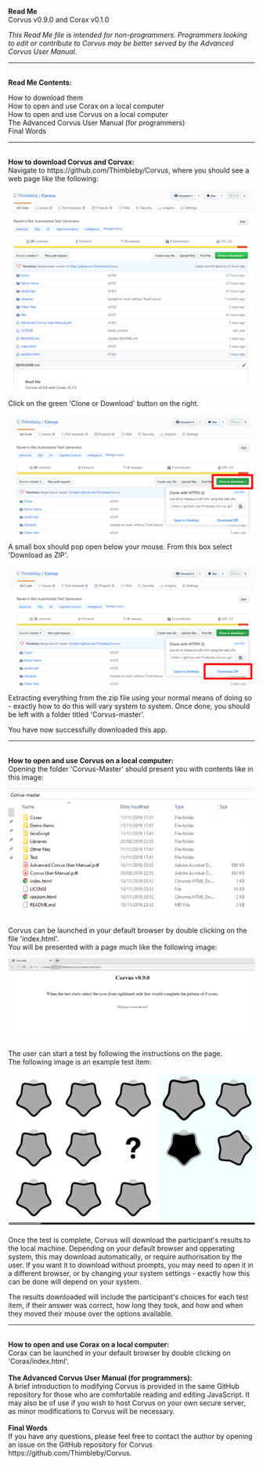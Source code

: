 <b>Read Me</b><br>
Corvus v0.9.0 and Corax v0.1.0<br>

<i>This Read Me file is intended for non-programmers. Programmers looking to edit or contribute to Corvus may be better served by the Advanced Corvus User Manual.</i>
<hr>
<br>
<b>Read Me Contents:</b><br>
<p>How to download them<br>
How to open and use Corax on a local computer<br>
How to open and use Corvus on a local computer<br>
The Advanced Corvus User Manual (for programmers) <br>
Final Words<br></p>
<hr>
<br>
<b>How to download Corvus and Corvax:</b><br>
<font style.size = '+2'>Navigate to https://github.com/Thimbleby/Corvus, where you should see a web page like the following:</font>

![Page 01.PNG](https://github.com/Thimbleby/Corvus/blob/master/ReadMe%20Images/Page%2001.PNG?raw=true)

Click on the green 'Clone or Download' button on the right. <br>

![Page 02.PNG](https://github.com/Thimbleby/Corvus/blob/master/ReadMe%20Images/Page%2002.PNG?raw=true)

A small box should pop open below your mouse. From this box select 'Download as ZIP'.<br>

![Page 03.PNG](https://github.com/Thimbleby/Corvus/blob/master/ReadMe%20Images/Page%2003.PNG?raw=true)

Extracting everything from the zip file using your normal means of doing so - exactly how to do this will vary system to system. Once done, you should be left with a folder titled 'Corvus-master'.<br>

You have now successfully downloaded this app.<br>

<hr>
<br>
<b>How to open and use Corvus on a local computer:</b><br>
Opening the folder 'Corvus-Master' should present you with contents like in this image:<br>

![Page 04.PNG](https://github.com/Thimbleby/Corvus/blob/master/ReadMe%20Images/Page%2004.PNG?raw=true)

Corvus can be launched in your default browser by double clicking on the file 'index.html'.<br>
You will be presented with a page much like the following image:<br>

![Page 14.PNG](https://github.com/Thimbleby/Corvus/blob/master/ReadMe%20Images/Page%2014.PNG?raw=true)

The user can start a test by following the instructions on the page. <br>
The following image is an example test item: <br>

![Page 15.PNG](https://github.com/Thimbleby/Corvus/blob/master/ReadMe%20Images/Page%2015.PNG?raw=true)

Once the test is complete, Corvus will download the participant's results to the local machine. Depending on your default browser and opperating system, this may download automatically, or require authorisation by the user. If you want it to download without prompts, you may need to open it in a different browser, or by changing your system settings - exactly how this can be done will depend on your system.<br>

The results downloaded will include the participant's choices for each test item, if their answer was correct, how long they took, and how and when they moved their mouse over the options available.<br>

<hr>
<br>
<b>How to open and use Corax on a local computer: </b><br>
Corax can be launched in your default browser by double clicking on 'Corax/index.html'.<br>

<br>
<b>The Advanced Corvus User Manual (for programmers):</b><br>
A brief introduction to modifying Corvus is provided in the same GitHub repository for those who are comfortable reading and editing JavaScript.
It may also be of use if you wish to host Corvus on your own secure server, as minor modifications to Corvus will be necessary.
<br>
<br>
<b>Final Words</b><br>
If you have any questions, please feel free to contact the author by opening an issue on the GitHub repository for Corvus https://github.com/Thimbleby/Corvus.
 
